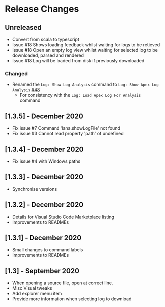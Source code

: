 # Release Changes

## Unreleased

- Convert from scala to typescript
- Issue #18 Shows loading feedback whilst waiting for logs to be retieved
- Issue #18 Open an empty log view whilst waiting for selected log to be downloaded, parsed and rendered
- Issue #18 Log will be loaded from disk if previously downloaded

### Changed

- Renamed the `Log: Show Log Analysis` command to `Log: Show Apex Log Analysis` [#48](https://github.com/financialforcedev/debug-log-analyzer/issues/48)
    - For consistency with the `Log: Load Apex Log For Analysis` command

## [1.3.5] - December 2020

- Fix issue #7 Command 'lana.showLogFile' not found
- Fix issue #3 Cannot read property 'path' of undefined

## [1.3.4] - December 2020

- Fix issue #4 with Windows paths

## [1.3.3] - December 2020

- Synchronise versions

## [1.3.2] - December 2020

- Details for Visual Studio Code Marketplace listing
- Improvements to READMEs

## [1.3.1] - December 2020

- Small changes to command labels
- Improvements to READMEs

## [1.3] - September 2020

- When opening a source file, open at correct line.
- Misc Visual tweaks
- Add explorer menu item
- Provide more information when selecting log to download
